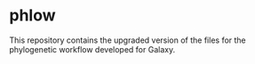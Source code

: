 phlow
=====

This repository contains the upgraded version of the files for the phylogenetic workflow developed for Galaxy. 
